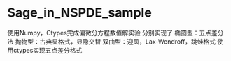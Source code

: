 # Sage_in_NSPDE_sample
使用Numpy，Ctypes完成偏微分方程数值解实验
分别实现了
    椭圆型：五点差分法
    抛物型：古典显格式，显隐交替
    双曲型：迎风，Lax-Wendroff，跳蛙格式
    使用ctypes实现五点差分格式
